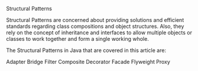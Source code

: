 Structural Patterns


Structural Patterns are concerned about providing solutions and efficient standards regarding class compositions and object structures. Also, they rely on the concept of inheritance and interfaces to allow multiple objects or classes to work together and form a single working whole.


The Structural Patterns in Java that are covered in this article are:

Adapter
Bridge
Filter
Composite
Decorator
Facade
Flyweight
Proxy